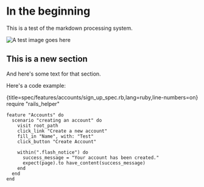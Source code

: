 # In the beginning

This is a test of the markdown processing system.

![A test image goes here](images/chapter_1/1.png)

## This is a new section

And here's some text for that section.

Here's a code example:

{title=spec/features/accounts/sign_up_spec.rb,lang=ruby,line-numbers=on}
    require "rails_helper"

    feature "Accounts" do
      scenario "creating an account" do
        visit root_path
        click_link "Create a new account"
        fill_in "Name", with: "Test"
        click_button "Create Account"

        within(".flash_notice") do
          success_message = "Your account has been created."
          expect(page).to have_content(success_message)
        end
      end
    end

